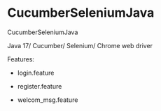 # CucumberSeleniumJava
CucumberSeleniumJava

Java 17/ Cucumber/ Selenium/ Chrome web driver

Features: 

- login.feature

- register.feature

- welcom_msg.feature


